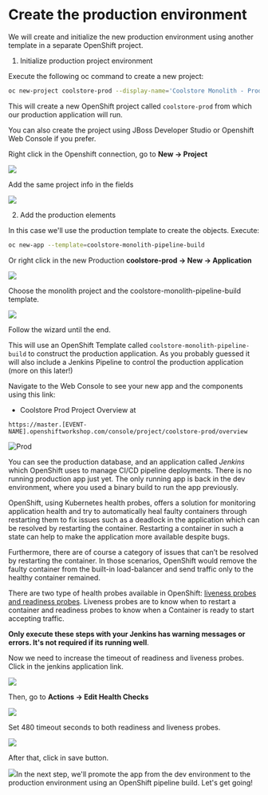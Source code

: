 # Create the production environment

We will create and initialize the new production environment using another template in a separate OpenShift project.

1. Initialize production project environment

Execute the following oc command to create a new project:

```bash
oc new-project coolstore-prod --display-name='Coolstore Monolith - Production'
```

This will create a new OpenShift project called `coolstore-prod` from which our production application will run.

You can also create the project using JBoss Developer Studio or Openshift Web Console if you prefer.

Right click in the Openshift connection, go to **New -&gt; Project**

![](../images/scenario2/image36.png)

Add the same project info in the fields

![](../images/scenario2/image31.png)

2. Add the production elements

In this case we'll use the production template to create the objects. Execute:

```bash
oc new-app --template=coolstore-monolith-pipeline-build
```

Or right click in the new Production **coolstore-prod -&gt; New -&gt; Application**

![](../images/scenario2/image16.png)

Choose the monolith project and the coolstore-monolith-pipeline-build template.

![](../images/scenario2/image38.png)

Follow the wizard until the end.

This will use an OpenShift Template called `coolstore-monolith-pipeline-build` to construct the production application. As you probably guessed it will also include a Jenkins Pipeline to control the production application \(more on this later!\)

Navigate to the Web Console to see your new app and the components using this link:

* Coolstore Prod Project Overview at

`https://master.[EVENT-NAME].openshiftworkshop.com/console/project/coolstore-prod/overview`

![Prod](../images/scenario2/image40.png)

You can see the production database, and an application called _Jenkins_ which OpenShift uses to manage CI/CD pipeline deployments. There is no running production app just yet. The only running app is back in the dev environment, where you used a binary build to run the app previously.

OpenShift, using Kubernetes health probes, offers a solution for monitoring application health and try to automatically heal faulty containers through restarting them to fix issues such as a deadlock in the application which can be resolved by restarting the container. Restarting a container in such a state can help to make the application more available despite bugs.

Furthermore, there are of course a category of issues that can’t be resolved by restarting the container. In those scenarios, OpenShift would remove the faulty container from the built-in load-balancer and send traffic only to the healthy container remained.  


There are two type of health probes available in OpenShift: [liveness probes and readiness probes](https://docs.openshift.com/container-platform/3.9/dev_guide/application_health.html#container-health-checks-using-probes). Liveness probes are to know when to restart a container and readiness probes to know when a Container is ready to start accepting traffic.

**Only execute these steps with your Jenkins has warning messages or errors. It's not required if its running well**.

Now we need to increase the timeout of readiness and liveness probes. Click in the jenkins application link.

![](../images/scenario2/image47.png)

Then, go to **Actions -&gt; Edit Health Checks**

![](../images/scenario2/image27.png)

Set 480 timeout seconds to both readiness and liveness probes.

![](../images/scenario2/image30.png)

After that, click in save button.

![](../images/scenario2/image44.png)In the next step, we'll promote the app from the dev environment to the production environment using an OpenShift pipeline build. Let's get going!

